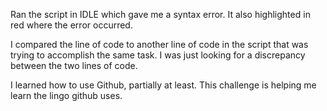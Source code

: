 Ran the script in IDLE which gave me a syntax error. It also highlighted in red where the error occurred.

I compared the line of code to another line of code in the script that was trying to accomplish the same task. I was just looking for a discrepancy between the two lines of code.

I learned how to use Github, partially at least. This challenge is helping me learn the lingo github uses.
